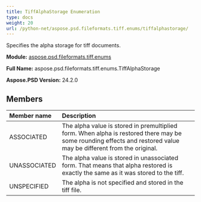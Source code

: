 ```yaml
---
title: TiffAlphaStorage Enumeration
type: docs
weight: 20
url: /python-net/aspose.psd.fileformats.tiff.enums/tiffalphastorage/
---
```


Specifies the alpha storage for tiff documents.

**Module:** [aspose.psd.fileformats.tiff.enums](/psd/python-net/aspose.psd.fileformats.tiff.enums/)

**Full Name:** aspose.psd.fileformats.tiff.enums.TiffAlphaStorage

**Aspose.PSD Version:** 24.2.0

## **Members**
| **Member name** | **Description** |
| :- | :- |
| ASSOCIATED | The alpha value is stored in premultiplied form. When alpha is restored there may be some rounding effects and restored value may be different from the original. |
| UNASSOCIATED | The alpha value is stored in unassociated form. That means that alpha restored is exactly the same as it was stored to the tiff. |
| UNSPECIFIED | The alpha is not specified and stored in the tiff file. |
